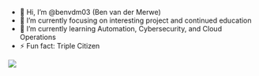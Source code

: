 - 👋 Hi, I’m @benvdm03 (Ben van der Merwe) 
- 👀 I’m currently focusing on interesting project and continued education
- 🌱 I’m currently learning Automation, Cybersecurity, and Cloud Operations
- ⚡ Fun fact: Triple Citizen

<a href="https://lh3.googleusercontent.com/drive-viewer/AKGpihYu2NtuiQRFu_SAOtkCJEPZgcTPHchw2Q69Wc4_IDgKOxDNQh0_k5ei2raokSOZFP0RVK7kFkkAHk2-zzfj5X2XyeiTp8ci=s1600-rw-v1?source=screenshot.guru"> <img src="https://lh3.googleusercontent.com/drive-viewer/AKGpihYu2NtuiQRFu_SAOtkCJEPZgcTPHchw2Q69Wc4_IDgKOxDNQh0_k5ei2raokSOZFP0RVK7kFkkAHk2-zzfj5X2XyeiTp8ci=s1600-rw-v1" /> </a>

